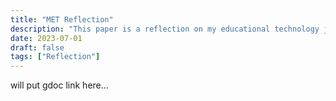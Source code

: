 ```yaml
---
title: "MET Reflection"
description: "This paper is a reflection on my educational technology journey at BSU.  It touches on what I have learned and accomplished in the program. It also attempts to connect that knowledge to the Program Learning Objectives."
date: 2023-07-01
draft: false
tags: ["Reflection"]
---
```

will put gdoc link here...